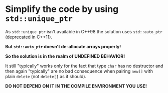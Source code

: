# Simplify the code by using `std::unique_ptr`

As `std::unique_ptr` isn't available in C++98 the solution
uses `std::auto_ptr` (deprecated in C++11).

**But `std::auto_ptr` doesn't de-allocate arrays properly!**

**So the solution is in the realm of UNDEFINED BEHAVIOR!**

It still "typically" works only for the fact that type
`char` has no destructor and then again "typically" are no
bad consequence when pairing `new[]` with plain `delete`
(not `delete[]` as it should).

**DO NOT DEPEND ON IT IN THE COMPILE ENVIRONMENT YOU USE!**
